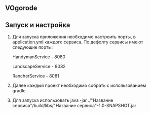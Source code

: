 ## VOgorode

## Запуск и настройка
1) Для запуска приложения необходимо настроить порты, в application.yml каждого сервиса. По дефолту сервисы имеют следующие порты: 

    HandymanService - 8080
    
    
    LandscapeService - 8082
    
    
    RancherService - 8081

2) Далее каждый проект необходимо собрать с использованием gradle.

3) Для запуска использовать java -jar ./"Название сервиса"/build/libs/"Название сервиса"-1.0-SNAPSHOT.jar

